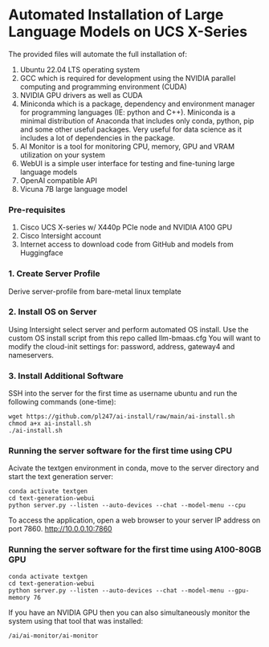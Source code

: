 # Automated Installation of Large Language Models on UCS X-Series

The provided files will automate the full installation of:
1. Ubuntu 22.04 LTS operating system
2. GCC which is required for development using the NVIDIA parallel computing and programming environment (CUDA)
3. NVIDIA GPU drivers as well as CUDA
4.  Miniconda which is a package, dependency and environment manager for programming languages (IE: python and C++). Miniconda is a minimal distribution of Anaconda that includes only conda, python, pip and some other useful packages. Very useful for data science as it includes a lot of dependencies in the package.
5. AI Monitor is a tool for monitoring CPU, memory, GPU and VRAM utilization on your system
6. WebUI is a simple user interface for testing and fine-tuning large language models
7. OpenAI compatible API
8. Vicuna 7B large language model 

### Pre-requisites

1. Cisco UCS X-series w/ X440p PCIe node and NVIDIA A100 GPU
2. Cisco Intersight account
3. Internet access to download code from GitHub and models from Huggingface

### 1. Create Server Profile

Derive server-profile from bare-metal linux template

### 2. Install OS on Server

Using Intersight select server and perform automated OS install. Use the custom OS install script from this repo called llm-bmaas.cfg You will want to modify the cloud-init settings for: password, address, gateway4 and nameservers.

### 3. Install Additional Software

SSH into the server for the first time as username ubuntu and run the following commands (one-time):
```
wget https://github.com/pl247/ai-install/raw/main/ai-install.sh
chmod a+x ai-install.sh
./ai-install.sh
```

### Running the server software for the first time using CPU

Acivate the textgen environment in conda, move to the server directory and start the text generation server:

```
conda activate textgen
cd text-generation-webui
python server.py --listen --auto-devices --chat --model-menu --cpu
```

To access the application, open a web browser to your server IP address on port 7860.
http://10.0.0.10:7860

### Running the server software for the first time using A100-80GB GPU

```
conda activate textgen
cd text-generation-webui
python server.py --listen --auto-devices --chat --model-menu --gpu-memory 76
```

If you have an NVIDIA GPU then you can also simultaneously monitor the system using that tool that was installed:
```
/ai/ai-monitor/ai-monitor
```


